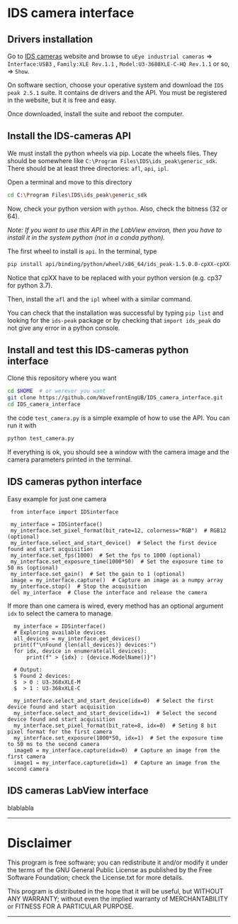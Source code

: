 # IDS camera interface

## Drivers installation

Go to [IDS cameras](https://es.ids-imaging.com/downloads.html) website and browse to
`uEye industrial cameras` => `Interface:USB3` , `Family:XLE Rev.1.1` , `Model:U3-3680XLE-C-HQ Rev.1.1` or so, 
=> `Show`.

On software section, choose your operative system and download the `IDS peak 2.5.1` suite.
It contains de drivers and the API. You must be registered in the website, but it is free and easy.

Once downloaded, install the suite and reboot the computer.

## Install the IDS-cameras API

We must install the python wheels via pip. Locate the wheels files.
They should be somewhere like `C:\Program Files\IDS\ids_peak\generic_sdk`.
There should be at least three directories: `afl`, `api`, `ipl`.

Open a terminal and move to this directory

``` bash
cd C:\Program Files\IDS\ids_peak\generic_sdk
```

Now, check your python version with `python`. Also, check the bitness (32 or 64).

*Note: If you want to use this API in the LabView environ, then you have to install it in the system python (not in a conda python).*

The first wheel to install is `api`. In the terminal, type
    
``` bash
pip install api/binding/python/wheel/x86_64/ids_peak-1.5.0.0-cpXX-cpXX-win_amd64.whl
```
Notice that cpXX have to be replaced with your python version (e.g. cp37 for python 3.7).

Then, install the `afl` and the `ipl` wheel with a similar command.

You can check that the installation was successful by typing `pip list` and looking for the `ids-peak` package 
or by checking that `import ids_peak` do not give any error in a python console.

## Install and test this IDS-cameras python interface

Clone this repository where you want

``` bash
cd $HOME  # or werever you want
git clone https://github.com/WavefrontEngUB/IDS_camera_interface.git
cd IDS_camera_interface
```

the code `test_camera.py` is a simple example of how to use the API. You can run it with

``` bash
python test_camera.py
```

If everything is ok, you should see a window with the camera image and 
the camera parameters printed in the terminal.

## IDS cameras python interface

Easy example for just one camera

     from interface import IDSinterface
    
     my_interface = IDSinterface()
     my_interface.set_pixel_format(bit_rate=12, colorness="RGB")  # RGB12 (optional)
     my_interface.select_and_start_device()  # Select the first device found and start acquisition
     my_interface.set_fps(1000)  # Set the fps to 1000 (optional)
     my_interface.set_exposure_time(1000*50)  # Set the exposure time to 50 ms (optional)
     my_interface.set_gain()  # Set the gain to 1 (optional)
     image = my_interface.capture()  # Capture an image as a numpy array
     my_interface.stop()  # Stop the acquisition
     del my_interface  # Close the interface and release the camera
    
If more than one camera is wired, every method has an optional argument 
`idx` to select the camera to manage.

      my_interface = IDSinterface()
      # Exploring available devices
      all_devices = my_interface.get_devices()
      print(f"\nFound {len(all_devices)} devices:")
      for idx, device in enumerate(all_devices):
          print(f" > {idx} : {device.ModelName()}")

      # Output:
      $ Found 2 devices:
      $  > 0 : U3-368xXLE-M
      $  > 1 : U3-368xXLE-C

      my_interface.select_and_start_device(idx=0)  # Select the first device found and start acquisition
      my_interface.select_and_start_device(idx=1)  # Select the second device found and start acquisition
      my_interface.set_pixel_format(bit_rate=8, idx=0)  # Seting 8 bit pixel format for the first camera
      my_interface.set_exposure(1000*50, idx=1)  # Set the exposure time to 50 ms to the second camera
      image0 = my_interface.capture(idx=0)  # Capture an image from the first camera
      image1 = my_interface.capture(idx=1)  # Capture an image from the second camera


## IDS cameras LabView interface

blablabla


**************************************************************************

# Disclaimer

 This program is free software; you can redistribute it and/or modify
 it under the terms of the GNU General Public License as published by
 the Free Software Foundation; check the License.txt for more details.

 This program is distributed in the hope that it will be useful,
 but WITHOUT ANY WARRANTY; without even the implied warranty of
 MERCHANTABILITY or FITNESS FOR A PARTICULAR PURPOSE.

*************************************************************************
